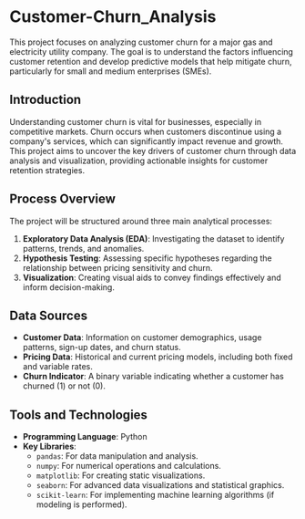 <h1>Customer-Churn_Analysis</h1>

This project focuses on analyzing customer churn for a major gas and electricity utility company. The goal is to understand the factors influencing customer retention and develop predictive models that help mitigate churn, particularly for small and medium enterprises (SMEs).


## Introduction
Understanding customer churn is vital for businesses, especially in competitive markets. Churn occurs when customers discontinue using a company's services, which can significantly impact revenue and growth. This project aims to uncover the key drivers of customer churn through data analysis and visualization, providing actionable insights for customer retention strategies.

## Process Overview
The project will be structured around three main analytical processes:
1. **Exploratory Data Analysis (EDA)**: Investigating the dataset to identify patterns, trends, and anomalies.
2. **Hypothesis Testing**: Assessing specific hypotheses regarding the relationship between pricing sensitivity and churn.
3. **Visualization**: Creating visual aids to convey findings effectively and inform decision-making.

## Data Sources
- **Customer Data**: Information on customer demographics, usage patterns, sign-up dates, and churn status.
- **Pricing Data**: Historical and current pricing models, including both fixed and variable rates.
- **Churn Indicator**: A binary variable indicating whether a customer has churned (1) or not (0).

## Tools and Technologies
- **Programming Language**: Python
- **Key Libraries**:
  - `pandas`: For data manipulation and analysis.
  - `numpy`: For numerical operations and calculations.
  - `matplotlib`: For creating static visualizations.
  - `seaborn`: For advanced data visualizations and statistical graphics.
  - `scikit-learn`: For implementing machine learning algorithms (if modeling is performed).

